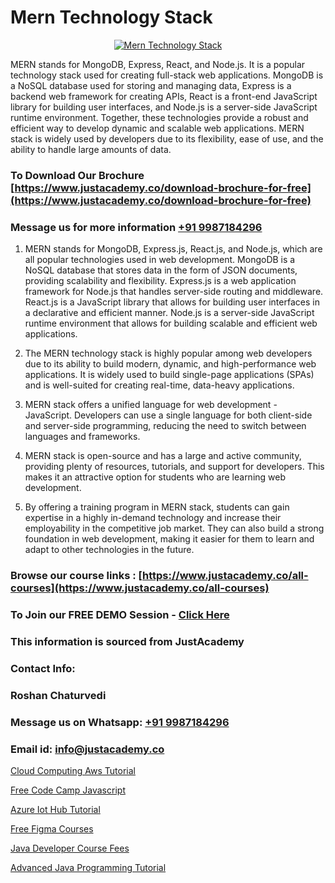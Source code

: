 # Mern Technology Stack

<p align="center">
  <a href="https://justacademy.co/program-detail/mern-stack-development">
    <img src="https://justacademy.co/storage2/program_images/1704700408.webp" alt="Mern Technology Stack">
  </a>
</p>


MERN stands for MongoDB, Express, React, and Node.js. It is a popular technology stack used for creating full-stack web applications. MongoDB is a NoSQL database used for storing and managing data, Express is a backend web framework for creating APIs, React is a front-end JavaScript library for building user interfaces, and Node.js is a server-side JavaScript runtime environment. Together, these technologies provide a robust and efficient way to develop dynamic and scalable web applications. MERN stack is widely used by developers due to its flexibility, ease of use, and the ability to handle large amounts of data.
### To Download Our Brochure [https://www.justacademy.co/download-brochure-for-free](https://www.justacademy.co/download-brochure-for-free)
### Message us for more information [+91 9987184296](https://api.whatsapp.com/send?phone=919987184296)
1) MERN stands for MongoDB, Express.js, React.js, and Node.js, which are all popular technologies used in web development.
MongoDB is a NoSQL database that stores data in the form of JSON documents, providing scalability and flexibility.
Express.js is a web application framework for Node.js that handles server-side routing and middleware.
React.js is a JavaScript library that allows for building user interfaces in a declarative and efficient manner.
Node.js is a server-side JavaScript runtime environment that allows for building scalable and efficient web applications.

2) The MERN technology stack is highly popular among web developers due to its ability to build modern, dynamic, and high-performance web applications.
It is widely used to build single-page applications (SPAs) and is well-suited for creating real-time, data-heavy applications.

3) MERN stack offers a unified language for web development - JavaScript. Developers can use a single language for both client-side and server-side programming, reducing the need to switch between languages and frameworks.

4) MERN stack is open-source and has a large and active community, providing plenty of resources, tutorials, and support for developers. This makes it an attractive option for students who are learning web development.

5) By offering a training program in MERN stack, students can gain expertise in a highly in-demand technology and increase their employability in the competitive job market. They can also build a strong foundation in web development, making it easier for them to learn and adapt to other technologies in the future.

### Browse our course links : [https://www.justacademy.co/all-courses](https://www.justacademy.co/all-courses) 
### To Join our FREE DEMO Session - [Click Here](https://www.justacademy.co/register-for-course-demo)


### This information is sourced from JustAcademy
### Contact Info:
### Roshan Chaturvedi
### Message us on Whatsapp: [+91 9987184296](https://api.whatsapp.com/send?phone=919987184296)
### Email id: [info@justacademy.co](mailto:info@justacademy.co)
                
[Cloud Computing Aws Tutorial](https://www.linkedin.com/pulse/cloud-computing-aws-tutorial-justacademy-kolkata-q6xre?trackingId=tv4vtg7%2B9PMDrral0QQs0g%3D%3D&lipi=urn%3Ali%3Apage%3Ad_flagship3_company_admin%3BQDIjHgscSv%2BfE53RTIlzCA%3D%3D)

[Free Code Camp Javascript](https://www.linkedin.com/pulse/free-code-camp-javascript-justacademy-berlin-fifpe?trackingId=Hx9fCZwgsABUV7vu8I%2BigQ%3D%3D&lipi=urn%3Ali%3Apage%3Ad_flagship3_company_admin%3B2Ab1xX3KS6Grq8yqy2i6kQ%3D%3D)

[Azure Iot Hub Tutorial](https://medium.com/@mistersumit961/azure-iot-hub-tutorial-ee945f2b5f33)

[Free Figma Courses](https://medium.com/@kumarishimmi99/free-figma-courses-422c1412730b)

[Java Developer Course Fees](https://justacademyin.github.io/justacademy/java-developer-course-fees)

[Advanced Java Programming Tutorial](https://justacademyin.github.io/justacademy/advanced-java-programming-tutorial)

